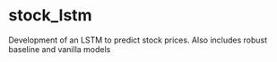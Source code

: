 # stock_lstm
Development of an LSTM to predict stock prices. Also includes robust baseline and vanilla models
